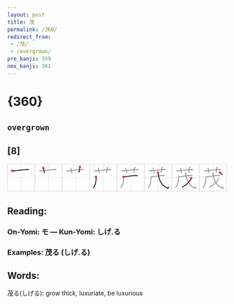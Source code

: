 ```yaml
---
layout: post
title: 茂
permalink: /360/
redirect_from:
 - /茂/
 - /overgrown/
pre_kanji: 359
nex_kanji: 361
---
```


# {360}

## `overgrown`

## [8]

<div class="stroke"><img src="../images/E88C82.png" /></div>

## Reading:

### On-Yomi: モ &mdash; Kun-Yomi: しげ.る

### Examples: 茂る (しげ.る)

## Words:

茂る(しげる): grow thick, luxuriate, be luxurious
